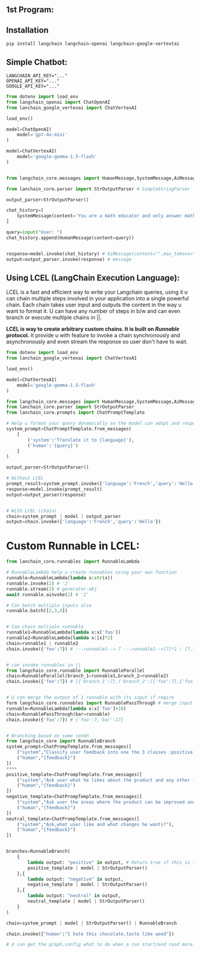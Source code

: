 ## 1st Program:
## **Installation**

```shell
pip install langchain langchain-openai langchain-google-vertextai
```

## **Simple Chatbot:**

```.env
LANGCHAIN_API_KEY="..."
OPENAI_API_KEY="..."
GOOGLE_API_KEY="..."
``` 


```python
from dotenv import load_env
from langchain_openai import ChatOpenAI
from lanchain_google_vertexai import ChatVertexAI

load_env()

model=ChatOpenAI(
	model='gpt-4o-mini'
)

model=ChatVertexAI(
	model='google-gemma-1.5-flash'
)


from langchain_core.messages import HumanMessage,SystemMessage,AiMessage

from lanchain_core.parser import StrOutputParser # SimpleStringParser

output_parser=StrOutputParser()

chat_history=[
	SystemMessage(content='You are a math educator and only answer math related query,rather than providing direct answer to user query provide with some hints like what topic or methods can be used to solve the question,until user ask explicitly or is really strugling.')
]

query=input("User: ")
chat_history.append(HumanMessage(content=query))


response=model.invoke(chat_history) # AiMessage(content="",max_tokens="",...)
output=output_parser.invoke(response) # message
```

## Using LCEL (LangChain Execution Language):

LCEL is a fast and efficient way to write your Langchain queries, using it u can chain multiple steps involved in your application into a single powerful chain. Each chain takes user input and outputs the content in the way u want to format it. U can have any number of steps in b/w and can even branch or execute multiple chains in ||.

**LCEL is way to create arbitrary custom chains. It is built on _Runnable_ protocol.** It provide u with feature to invoke a chain synchronously and asynchronously and even stream the response so user don't have to wait.

```python
from dotenv import load_env
from lanchain_google_vertexai import ChatVertexAI

load_env()

model=ChatVertexAI(
	model='google-gemma-1.5-flash'
)

from langchain_core.messages import HumanMessage,SystemMessage,AiMessage
from lanchain_core.parser import StrOutputParser
from lanchain_core.prompts import ChatPromptTemplate

# Help u format your query dynamically so the model can adapt and respond accordingly
system_prompt=ChatPromptTemplate.from_messages(
	[
		('system':'Translate it to {language}'),
		('human':'{query}')
	]
)

output_parser=StrOutputParser()

# Without LCEL
prompt_result=system_prompt.invoke({'language':'French','query':'Hello'})
response=model.invoke(prompt_result)
output=output_parser(response)


# With LCEL (chain)
chain=system_prompt | model | output_parser
output=chain.invoke({'language':'French','query':'Hello'})
```

# Custom Runnable in LCEL:

```python
from lanchain_core.runnables import RunnableLambda

# RunnableLambda help u create runnables using your own function 
runnable=RunnableLambda(lambda x:str(x))
runnable.invoke(2) # '2'
runnable.stream(2) # generator-obj
await runnable.ainvoke(2) # '2'

# Can batch multiple inputs also
runnable.batch([2,3,4])


# Can chain multiple runnable
runnable1=RunnableLambda(lambda x:x['foo'])
runnable2=RunnableLambda(lambda x:[x]*2)
chain=runnable1 | runnable2  
chain.invoke({'foo':7}) # ---runnable1--> 7 ---runnable2-->[7]*2 : [7,7]


# can invoke runnables in ||
from langchain_core.runnable import RunnableParallel
chain=RunnableParallel(branch_1=runnable1,branch_2=runnable2)
chain.invoke({'foo':7}) # [{'branch_1':7},('branch_2':[{'foo':7},{'foo':7}])]


# U can merge the output of 1 runnable with its input if reqire
form langchain_core.runnables import RunnablePassThrough # merge input of runnable with its output
runnable=RunnableLambda(lambda x:x['foo']+10)
chain=RunnablePassThrough(bar=runnable)
chain.invoke({'foo':7}) # {'foo':7,'bar':17}


# Branching based on some condn
from langchain_core import RunnableBranch
system_prompt=ChatPrompTemplate.from_messages([
	("system","Classify user feedback into one the 3 classes :positive,negative,neutral"),
	("human","{feedback}")
])
****
positive_template=ChatPrompTemplate.from_messages([
	("system","Ask user what he likes about the product and any other feature he think i.e missing?"),
	("human","{feedback}")
])
negative_template=ChatPrompTemplate.from_messages([
	("system","Ask user the areas where the product can be improved and create a list out of it?"),
	("human","{feedback}")
])
neutral_template=ChatPrompTemplate.from_messages([
	("system","Ask,what user like and what changes he wants?"),
	("human","{feedback}")
])


branches=RunnableBranch(
	{
		lambda output: "positive" in output, # Return true if this is the branch
		positive_template | model | StrOutputParser()
	},{
		lambda output: "negative" in output,
		negative_template | model | StrOutputParser()
	},{
		lambda output: "neutral" in output,
		neutral_template | model | StrOutputParser()
	}
)

chain=system_prompt | model | StrOutputParser() | RunnableBranch 

chain.invoke({"human":"I hate this chocolate,taste like wood"})

# U can get the graph,config what to do when a run start/end read more @ their site...
```
